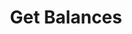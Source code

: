 ---
title: Get Balances
excerpt: Gets all the token balances for a particular wallet
api:
  file: swagger (2).json
  operationId: GetWithdrawBalances
hidden: false
---